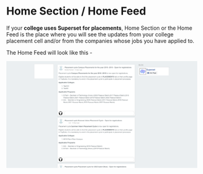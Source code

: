 # Home Section / Home Feed

If your **college uses Superset for placements**, Home Section or the Home Feed is the place where you will see the updates from your college placement cell and/or from the companies whose jobs you have applied to.

The Home Feed will look like this - 

![](../../.gitbook/assets/image%20%28113%29.png)

